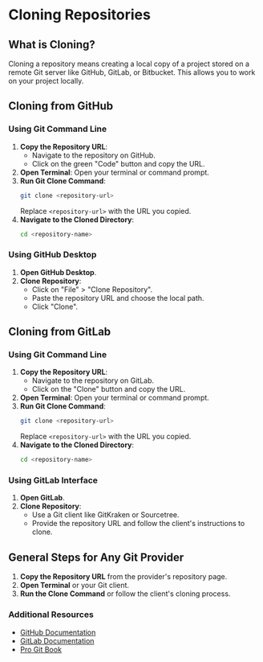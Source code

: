 # Cloning Repositories

## What is Cloning?
Cloning a repository means creating a local copy of a project stored on a remote Git server like GitHub, GitLab, or Bitbucket. This allows you to work on your project locally.

## Cloning from GitHub

### Using Git Command Line
1. **Copy the Repository URL**:
   - Navigate to the repository on GitHub.
   - Click on the green "Code" button and copy the URL.
2. **Open Terminal**: Open your terminal or command prompt.
3. **Run Git Clone Command**:
   ```sh
   git clone <repository-url>
   ```
   Replace `<repository-url>` with the URL you copied.
4. **Navigate to the Cloned Directory**:
   ```sh
   cd <repository-name>
   ```

### Using GitHub Desktop
1. **Open GitHub Desktop**.
2. **Clone Repository**:
   - Click on "File" > "Clone Repository".
   - Paste the repository URL and choose the local path.
   - Click "Clone".

## Cloning from GitLab

### Using Git Command Line
1. **Copy the Repository URL**:
   - Navigate to the repository on GitLab.
   - Click on the "Clone" button and copy the URL.
2. **Open Terminal**: Open your terminal or command prompt.
3. **Run Git Clone Command**:
   ```sh
   git clone <repository-url>
   ```
   Replace `<repository-url>` with the URL you copied.
4. **Navigate to the Cloned Directory**:
   ```sh
   cd <repository-name>
   ```

### Using GitLab Interface
1. **Open GitLab**.
2. **Clone Repository**:
   - Use a Git client like GitKraken or Sourcetree.
   - Provide the repository URL and follow the client's instructions to clone.

## General Steps for Any Git Provider
1. **Copy the Repository URL** from the provider's repository page.
2. **Open Terminal** or your Git client.
3. **Run the Clone Command** or follow the client's cloning process.

### Additional Resources
- [GitHub Documentation](https://docs.github.com/en/repositories/creating-and-managing-repositories/cloning-a-repository)
- [GitLab Documentation](https://docs.gitlab.com/ee/gitlab-basics/start-using-git.html#clone-a-repository)
- [Pro Git Book](https://git-scm.com/book/en/v2)
